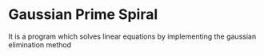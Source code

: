 # Gaussian Prime Spiral
It is a program which solves linear equations by implementing the gaussian elimination method
